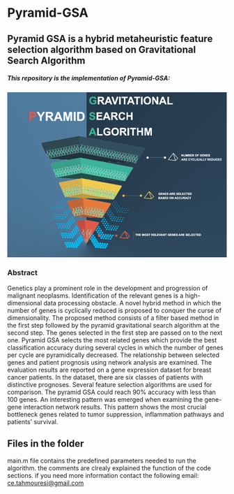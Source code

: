 # Pyramid-GSA
## Pyramid GSA is a hybrid metaheuristic feature selection algorithm based on Gravitational Search Algorithm
##### This repository is the implementation of Pyramid-GSA:
![Graphical Abstract](https://github.com/masoudrezaei/Pyramid-GSA/blob/master/Graphical%20Abstract.jpg)

###  Abstract
Genetics play a prominent role in the development and progression of malignant neoplasms. Identification of the relevant genes is a high-dimensional data processing obstacle. A novel hybrid method in which the number of genes is cyclically reduced is proposed to conquer the curse of dimensionality.  The proposed method consists of a filter based method in the first step followed by the pyramid gravitational search algorithm at the second step. The genes selected in the first step are passed on to the next one.  Pyramid GSA selects the most related genes which provide the best classification accuracy during several cycles in which the number of genes per cycle are pyramidically decreased. The relationship between selected genes and patient prognosis using network analysis are examined. The evaluation results are reported on a gene expression dataset for breast cancer patients. In the dataset, there are six classes of patients with distinctive prognoses. Several feature selection algorithms are used for comparison. The pyramid GSA could reach 90% accuracy with less than 100 genes. An interesting pattern was emerged when examining the gene-gene interaction network results. This pattern shows the most crucial bottleneck genes related to tumor suppression, inflammation pathways and patients' survival. 

## Files in the folder
main.m file contains the predefined parameters needed to run the algorithm. the comments are clrealy explained the function of the code sections. if you need more information contact the following email:
ce.tahmouresi@gmail.com

 

